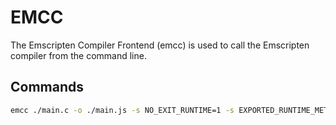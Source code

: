 # EMCC

The Emscripten Compiler Frontend (emcc) is used to call the Emscripten compiler from the command line.

## Commands

```sh
emcc ./main.c -o ./main.js -s NO_EXIT_RUNTIME=1 -s EXPORTED_RUNTIME_METHODS=ccall
```
